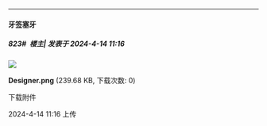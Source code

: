﻿
*****

####  牙签塞牙  
##### 823#         楼主| 发表于 2024-4-14 11:16

<img src="https://img.saraba1st.com/forum/202404/14/111644ijjbqaxj2hhqb7jl.png" referrerpolicy="no-referrer">

<strong>Designer.png</strong> (239.68 KB, 下载次数: 0)

下载附件

2024-4-14 11:16 上传

